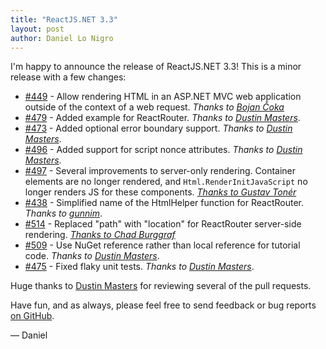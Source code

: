 ```yaml
---
title: "ReactJS.NET 3.3"
layout: post
author: Daniel Lo Nigro
---
```


I'm happy to announce the release of ReactJS.NET 3.3! This is a minor release with a few changes:

- [#449](https://github.com/reactjs/React.NET/pull/449) - Allow rendering HTML in an ASP.NET MVC web application outside of the context of a web request. *Thanks to [Bojan Čoka](https://github.com/coka)*
- [#479](https://github.com/reactjs/React.NET/pull/479) - Added example for ReactRouter. *Thanks to [Dustin Masters](https://www.dustinsoftware.com/)*.
- [#473](https://github.com/reactjs/React.NET/pull/473) - Added optional error boundary support. *Thanks to [Dustin Masters](https://www.dustinsoftware.com/)*.
- [#496](https://github.com/reactjs/React.NET/pull/496) - Added support for script nonce attributes. *Thanks to [Dustin Masters](https://www.dustinsoftware.com/)*.
- [#497](https://github.com/reactjs/React.NET/pull/497) - Several improvements to server-only rendering. Container elements are no longer rendered, and `Html.RenderInitJavaScript` no longer renders JS for these components. *[Thanks to Gustav Tonér](https://github.com/gazab)*
- [#438](https://github.com/reactjs/React.NET/pull/438) - Simplified name of the HtmlHelper function for ReactRouter. *Thanks to [gunnim](https://github.com/gunnim)*.
- [#514](https://github.com/reactjs/React.NET/pull/514) - Replaced "path" with "location" for ReactRouter server-side rendering. *[Thanks to Chad Burggraf](http://chadb.me/)*
- [#509](https://github.com/reactjs/React.NET/pull/509) - Use NuGet reference rather than local reference for tutorial code. *Thanks to [Dustin Masters](https://www.dustinsoftware.com/)*.
- [#475](https://github.com/reactjs/React.NET/pull/475) - Fixed flaky unit tests.
*Thanks to [Dustin Masters](https://www.dustinsoftware.com/)*.

Huge thanks to [Dustin Masters](https://www.dustinsoftware.com/) for reviewing several of the pull requests.

Have fun, and as always, please feel free to send feedback or bug reports
[on GitHub](https://github.com/reactjs/React.NET).

— Daniel
